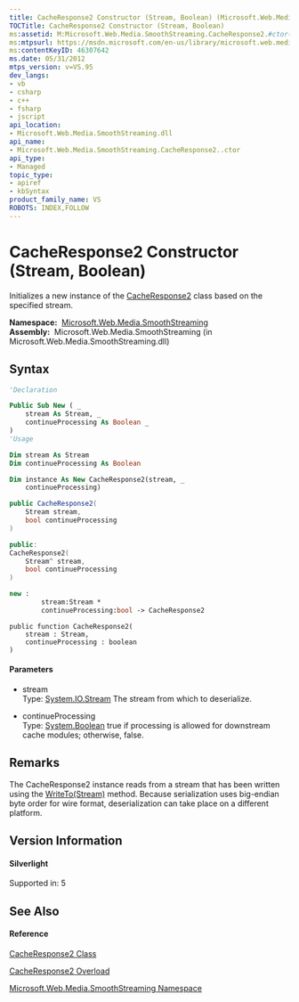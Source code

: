 ```yaml
---
title: CacheResponse2 Constructor (Stream, Boolean) (Microsoft.Web.Media.SmoothStreaming)
TOCTitle: CacheResponse2 Constructor (Stream, Boolean)
ms:assetid: M:Microsoft.Web.Media.SmoothStreaming.CacheResponse2.#ctor(System.IO.Stream,System.Boolean)
ms:mtpsurl: https://msdn.microsoft.com/en-us/library/microsoft.web.media.smoothstreaming.cacheresponse2.cacheresponse2(v=VS.95)
ms:contentKeyID: 46307642
ms.date: 05/31/2012
mtps_version: v=VS.95
dev_langs:
- vb
- csharp
- c++
- fsharp
- jscript
api_location:
- Microsoft.Web.Media.SmoothStreaming.dll
api_name:
- Microsoft.Web.Media.SmoothStreaming.CacheResponse2..ctor
api_type:
- Managed
topic_type:
- apiref
- kbSyntax
product_family_name: VS
ROBOTS: INDEX,FOLLOW
---
```


# CacheResponse2 Constructor (Stream, Boolean)

Initializes a new instance of the [CacheResponse2](cacheresponse2-class-microsoft-web-media-smoothstreaming.md) class based on the specified stream.

**Namespace:**  [Microsoft.Web.Media.SmoothStreaming](microsoft-web-media-smoothstreaming-namespace_1.md)  
**Assembly:**  Microsoft.Web.Media.SmoothStreaming (in Microsoft.Web.Media.SmoothStreaming.dll)

## Syntax

``` vb
'Declaration

Public Sub New ( _
    stream As Stream, _
    continueProcessing As Boolean _
)
'Usage

Dim stream As Stream
Dim continueProcessing As Boolean

Dim instance As New CacheResponse2(stream, _
    continueProcessing)
```

``` csharp
public CacheResponse2(
    Stream stream,
    bool continueProcessing
)
```

``` c++
public:
CacheResponse2(
    Stream^ stream, 
    bool continueProcessing
)
```

``` fsharp
new : 
        stream:Stream * 
        continueProcessing:bool -> CacheResponse2
```

``` jscript
public function CacheResponse2(
    stream : Stream, 
    continueProcessing : boolean
)
```

#### Parameters

  - stream  
    Type: [System.IO.Stream](https://msdn.microsoft.com/en-us/library/8f86tw9e\(v=vs.95\))  
    The stream from which to deserialize.

<!-- end list -->

  - continueProcessing  
    Type: [System.Boolean](https://msdn.microsoft.com/en-us/library/a28wyd50\(v=vs.95\))  
    true if processing is allowed for downstream cache modules; otherwise, false.

## Remarks

The CacheResponse2 instance reads from a stream that has been written using the [WriteTo(Stream)](cacheresponse-writeto-method-microsoft-web-media-smoothstreaming_1.md) method. Because serialization uses big-endian byte order for wire format, deserialization can take place on a different platform.

## Version Information

#### Silverlight

Supported in: 5  

## See Also

#### Reference

[CacheResponse2 Class](cacheresponse2-class-microsoft-web-media-smoothstreaming.md)

[CacheResponse2 Overload](cacheresponse2-constructor-microsoft-web-media-smoothstreaming.md)

[Microsoft.Web.Media.SmoothStreaming Namespace](microsoft-web-media-smoothstreaming-namespace_1.md)

